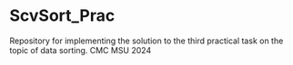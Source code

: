 # ScvSort_Prac
Repository for implementing the solution to the third practical task on the topic of data sorting. CMC MSU 2024
